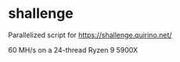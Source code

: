 # shallenge

Parallelized script for https://shallenge.quirino.net/

60 MH/s on a 24-thread Ryzen 9 5900X
